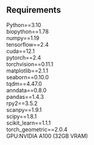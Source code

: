 
## Requirements
Python==3.10<br>
biopython==1.78<br>
numpy==1.19<br>
tensorflow==2.4<br>
cuda==12.1<br>
pytorch==2.4<br>
torchvision==0.11.1<br>
matplotlib==2.1.1<br>
seaborn==0.10.0<br>
tqdm==4.47.0<br>
anndata==0.8.0<br>
pandas==1.4.3<br>
rpy2==3.5.2<br>
scanpy==1.9.1<br>
scipy==1.8.1<br>
scikit_learn==1.1.1<br>
torch_geometric==2.0.4<br>
GPU:NVIDIA A100 (32GB VRAM)<br>

